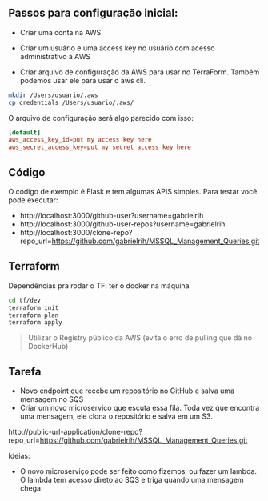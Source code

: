 ## Passos para configuração inicial:
- Criar uma conta na AWS

- Criar um usuário e uma access key no usuário com acesso administrativo à AWS

- Criar arquivo de configuração da AWS para usar no TerraForm.
Também podemos usar ele para usar o aws cli.

```sh
mkdir /Users/usuario/.aws
cp credentials /Users/usuario/.aws/
```

O arquivo de configuração será algo parecido com isso:
```conf
[default]
aws_access_key_id=put my access key here
aws_secret_access_key=put my secret access key here
```

## Código
O código de exemplo é Flask e tem algumas APIS simples.
Para testar você pode executar:

- http://localhost:3000/github-user?username=gabrielrih
- http://localhost:3000/github-user-repos?username=gabrielrih
- http://localhost:3000/clone-repo?repo_url=https://github.com/gabrielrih/MSSQL_Management_Queries.git


## Terraform

Dependências pra rodar o TF: ter o docker na máquina
```sh
cd tf/dev
terraform init
terraform plan
terraform apply
```

> Utilizar o Registry público da AWS (evita o erro de pulling que dá no DockerHub)


## Tarefa
- Novo endpoint que recebe um repositório no GitHub e salva uma mensagem no SQS
- Criar um novo microservico que escuta essa fila. Toda vez que encontra uma mensagem, ele clona o repositório e salva em um S3.

http://public-url-application/clone-repo?repo_url=https://github.com/gabrielrih/MSSQL_Management_Queries.git

Ideias:
- O novo microserviço pode ser feito como fizemos, ou fazer um lambda. O lambda tem acesso direto ao SQS e triga quando uma mensagem chega.
